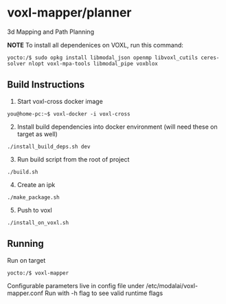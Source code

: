 # voxl-mapper/planner

3d Mapping and Path Planning

**NOTE**
To install all dependenices on VOXL, run this command:
```
yocto:/$ sudo opkg install libmodal_json openmp libvoxl_cutils ceres-solver nlopt voxl-mpa-tools libmodal_pipe voxblox
```

## Build Instructions

1. Start voxl-cross docker image
```
you@home-pc:~$ voxl-docker -i voxl-cross
```
2. Install build dependencies into docker environment
(will need these on target as well)
```
./install_build_deps.sh dev
```

3. Run build script from the root of project
```
./build.sh
```

4. Create an ipk
```
./make_package.sh
```

5. Push to voxl
```
./install_on_voxl.sh
```

## Running
Run on target
```
yocto:/$ voxl-mapper
```
Configurable parameters live in config file under /etc/modalai/voxl-mapper.conf
Run with -h flag to see valid runtime flags
